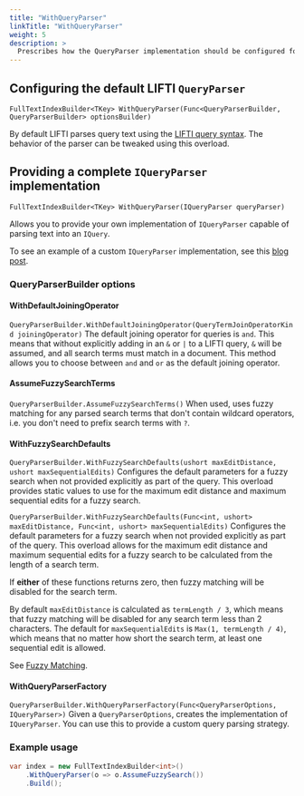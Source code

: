 ```yaml
---
title: "WithQueryParser"
linkTitle: "WithQueryParser"
weight: 5
description: >
  Prescribes how the QueryParser implementation should be configured for the index.
---
```


## Configuring the default LIFTI `QueryParser`

`FullTextIndexBuilder<TKey> WithQueryParser(Func<QueryParserBuilder, QueryParserBuilder> optionsBuilder)`

By default LIFTI parses query text using the [LIFTI query syntax](../../searching/lifti-query-syntax). The behavior of the parser can
be tweaked using this overload.

## Providing a complete `IQueryParser` implementation

`FullTextIndexBuilder<TKey> WithQueryParser(IQueryParser queryParser)`

Allows you to provide your own implementation of `IQueryParser` capable of parsing text into an `IQuery`.

To see an example of a custom `IQueryParser` implementation, see this [blog post](https://www.goatly.net/post/custom-query-parsers-with-lifti/).

### QueryParserBuilder options

#### WithDefaultJoiningOperator

`QueryParserBuilder.WithDefaultJoiningOperator(QueryTermJoinOperatorKind joiningOperator)`
The default joining operator for queries is `and`. This means that without explicitly adding in an `&` or `|` to a LIFTI query,
`&` will be assumed, and all search terms must match in a document. This method allows you to choose between `and` and `or` as
the default joining operator.

#### AssumeFuzzySearchTerms

`QueryParserBuilder.AssumeFuzzySearchTerms()`
When used, uses fuzzy matching for any parsed search terms that don't contain
wildcard operators, i.e. you don't need to prefix search terms with `?`.

#### WithFuzzySearchDefaults

`QueryParserBuilder.WithFuzzySearchDefaults(ushort maxEditDistance, ushort maxSequentialEdits)`
Configures the default parameters for a fuzzy search when not provided explicitly as part of the query. This overload
provides static values to use for the maximum edit distance and maximum sequential edits for a fuzzy search.

`QueryParserBuilder.WithFuzzySearchDefaults(Func<int, ushort> maxEditDistance, Func<int, ushort> maxSequentialEdits)`
Configures the default parameters for a fuzzy search when not provided explicitly as part of the query. This overload
allows for the maximum edit distance and maximum sequential edits for a fuzzy search to be calculated from the length 
of a search term.

If **either** of these functions returns zero, then fuzzy matching will be disabled for the search term. 

By default `maxEditDistance` is calculated as `termLength / 3`, which means that fuzzy matching will be disabled for any search term less than 2 characters. The default for `maxSequentialEdits` is `Max(1, termLength / 4)`, which means that no matter
how short the search term, at least one sequential edit is allowed.

See [Fuzzy Matching](../../searching/fuzzy-matching).

#### WithQueryParserFactory

`QueryParserBuilder.WithQueryParserFactory(Func<QueryParserOptions, IQueryParser>)`
Given a `QueryParserOptions`, creates the implementation of `IQueryParser`. You can use this to provide a
custom query parsing strategy.

### Example usage

``` csharp
var index = new FullTextIndexBuilder<int>()
    .WithQueryParser(o => o.AssumeFuzzySearch())
    .Build();
```
